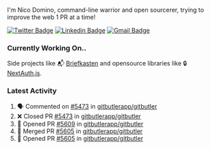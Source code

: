 
I'm Nico Domino, command-line warrior and open sourcerer, trying to improve the web 1 PR at a time!

[![Twitter Badge](https://img.shields.io/badge/-@ndom91-1ca0f1?style=flat-square&labelColor=1ca0f1&logo=twitter&logoColor=white&link=https://twitter.com/ndom91)](https://twitter.com/ndom91) [![Linkedin Badge](https://img.shields.io/badge/-ndom91-blue?style=flat-square&logo=Linkedin&logoColor=white&link=https://www.linkedin.com/in/ndom91/)](https://www.linkedin.com/in/ndom91/) [![Gmail Badge](https://img.shields.io/badge/-yo@ndo.dev-c14438?style=flat-square&logo=mail.ru&logoColor=white&link=mailto:yo@ndo.dev)](mailto:yo@ndo.dev)

### Currently Working On..

Side projects like 📬 [Briefkasten](https://briefkastenhq.com) and opensource libraries like 🔒 [NextAuth.js](https://github.com/nextauthjs/next-auth).

<!--START_SECTION_PROFILE_VIEWS:readme-info-->
<!--END_SECTION_PROFILE_VIEWS:readme-info-->

<!--START_SECTION_DAILY_COMMIT:readme-info-->
<!--END_SECTION_DAILY_COMMIT:readme-info-->

<!--START_SECTION_WEEKLY_COMMIT:readme-info-->
<!--END_SECTION_WEEKLY_COMMIT:readme-info-->

### Latest Activity

<!--START_SECTION:activity-->
1. 🗣 Commented on [#5473](https://github.com/gitbutlerapp/gitbutler/pull/5473#issuecomment-2485878768) in [gitbutlerapp/gitbutler](https://github.com/gitbutlerapp/gitbutler)
2. ❌ Closed PR [#5473](https://github.com/gitbutlerapp/gitbutler/pull/5473) in [gitbutlerapp/gitbutler](https://github.com/gitbutlerapp/gitbutler)
3. 💪 Opened PR [#5609](https://github.com/gitbutlerapp/gitbutler/pull/5609) in [gitbutlerapp/gitbutler](https://github.com/gitbutlerapp/gitbutler)
4. 🎉 Merged PR [#5605](https://github.com/gitbutlerapp/gitbutler/pull/5605) in [gitbutlerapp/gitbutler](https://github.com/gitbutlerapp/gitbutler)
5. 💪 Opened PR [#5605](https://github.com/gitbutlerapp/gitbutler/pull/5605) in [gitbutlerapp/gitbutler](https://github.com/gitbutlerapp/gitbutler)
<!--END_SECTION:activity-->
